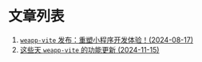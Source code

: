 # 文章列表

1. [`weapp-vite` 发布：重塑小程序开发体验！(2024-08-17)](./announce.md)
2. [这些天 `weapp-vite` 的功能更新 (2024-11-15)](./release1_7.md)

